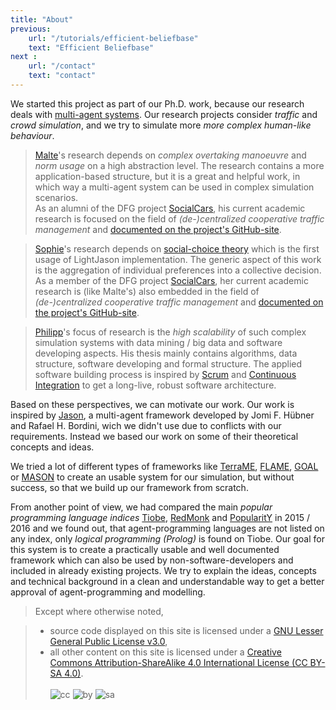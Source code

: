 ```yaml
---
title: "About"
previous:
    url: "/tutorials/efficient-beliefbase"
    text: "Efficient Beliefbase" 
next :
    url: "/contact"
    text: "contact"
---
```


We started this project as part of our Ph.D. work, because our research deals with [multi-agent systems](https://en.wikipedia.org/wiki/Multi-agent_system).
Our research projects consider _traffic_ and _crowd simulation_, and we try to simulate more _more complex human-like behaviour_.

<!--more-->

> [Malte](/contact)'s research depends on _complex overtaking
> manoeuvre_ and _norm usage_  on a high
> abstraction level. The research contains a more
> application-based structure, but it is a great and
> helpful work, in which way a multi-agent system can
> be used in complex simulation scenarios.<br>
> As an alumni of the DFG project [SocialCars](https://socialcars.github.io), his current academic research is focused on the field of _(de-&#x2060;)centralized cooperative traffic management_ and [documented on the project's GitHub-site](https://socialcars.github.io/b-decentralized-cooperative/#b2-1-malte-aschermann-https-github-com-masc-a-mechanism-for-automatic-coordination-of-cooperative-driving-manoeuvres-fairness-vs-efficiency). 

<p/>

> [Sophie](/contact)'s research depends on [social-choice theory](https://en.wikipedia.org/wiki/Social_choice_theory)
> which is the first usage of LightJason implementation.
> The generic aspect of this work is the aggregation of individual preferences into a collective decision.<br>
> As a member of the DFG project [SocialCars](https://socialcars.github.io), her current academic research is (like Malte's) also embedded in the field of _(de-&#x2060;)centralized cooperative traffic management_ and [documented on the project's GitHub-site](https://socialcars.github.io/b-decentralized-cooperative/#b2-2-sophie-dennisen-https-github-com-sdennisen-collective-decision-making-mechanisms-in-urban-traffic).

<p/>

> [Philipp](/contact)'s focus of research is the _high scalability_ of such
> complex simulation systems with data mining / big
> data and software developing aspects.
> His thesis mainly contains algorithms, data structure, software developing and formal structure.
> The applied software building process is inspired by [Scrum](https://en.wikipedia.org/wiki/Scrum_(software_development)) and
> [Continuous Integration](https://en.wikipedia.org/wiki/Continuous_integration) to get a long-live, robust
> software architecture.


Based on these perspectives, we can motivate our work.
Our work is inspired by [Jason](http://jason.sourceforge.net/), a multi-agent framework developed by Jomi F. Hübner and Rafael H. Bordini, wich we didn't use due to conflicts with our requirements. Instead we based our work on some of their theoretical concepts and ideas.

We tried a lot of different types of frameworks like [TerraME](http://www.terrame.org/), [FLAME](http://www.flame.ac.uk/), [GOAL](http://ii.tudelft.nl/trac/goal) or [MASON](http://cs.gmu.edu/~eclab/projects/mason/) to create an usable system for our simulation, but without success, so that we build up our framework from scratch.

From another point of view, we had compared the main _popular programming language indices_ [Tiobe](http://www.tiobe.com/tiobe-index/), [RedMonk](http://redmonk.com/sogrady/2016/02/19/language-rankings-1-16/) and [PopularitY](http://pypl.github.io/PYPL.html) in 2015 / 2016 and we found out, that agent-programming languages are not listed on any index, only _logical programming (Prolog)_ is found on Tiobe.
Our goal for this system is to create a practically usable and well documented framework which can also be used by non-software-developers and included in already existing projects. We try to explain the ideas, concepts and technical background in a clean and understandable way to get a better approval of agent-programming and modelling.

> Except where otherwise noted,

> * source code displayed on this site is licensed under a [GNU Lesser General Public License v3.0](https://www.gnu.org/licenses/lgpl.html),
> * all other content on this site is licensed under a [Creative Commons Attribution-ShareAlike 4.0 International License (CC BY-SA 4.0)](https://creativecommons.org/licenses/by-sa/4.0/).
>   <br/><br/>
>   ![cc](https://mirrors.creativecommons.org/presskit/icons/cc.svg#floatcentering)
>   ![by](https://mirrors.creativecommons.org/presskit/icons/by.svg#floatcentering)
>   ![sa](https://mirrors.creativecommons.org/presskit/icons/sa.svg#floatcentering)
